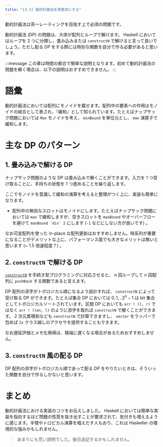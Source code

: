 ```yaml
---
title: "[3-2] 動的計画法を得意技にする"
---
```


動的計画法は茶〜レーティングを目指す上で必須の問題です。

動的計画法 (DP) の問題は、大体が配列とループで解けます。 Haskell においてはループを 2 つに分類し、畳み込みまたは `constructN` で解けると言って良いでしょう。ただし配る DP をする際には特別な関数を自分で作る必要があると思います。

:::message
この章は時間の都合で簡単な説明となります。初めて動的計画法の問題を解く場合は、以下の説明はおすすめできません。
:::

# 語彙

動的計画法においては配列にモノイドを載せます。配列中の要素への作用はモノイドの結合として表され、『緩和』として知られています。たとえばナップサック問題においては `Max` モノイドを考え、 `minBound` を単位元とし、 `max` 演算子で緩和します。

# 主な DP のパターン

## 1. 畳み込みで解ける DP

ナップサック問題のような DP は畳み込みで解くことができます。入力を 1 つ受け取ることに、手持ちの状態を 1 つ進めることを繰り返します。

ここでモノイドを意識して緩和の演算を考えると整理がつく上に、実装も簡単になります。

- 配列中の無効なスロットはモノイドにします。たとえばナップサック問題においては `max` で緩和しますが、空きスロットを `maxBound` やオーバーフローを避けて ```maxBound `div` 2``` にします (`-1` などにしない方が良いです) 。

なお可変配列を使った in-place な配列更新はおすすめしません。時系列が重要になることがデメリットな上に、パフォーマンス面でも大きなメリットは無いと思います (~ 1.5 倍速程度？) 。

## 2. `constructN` で解ける DP

[`constructN`] を手続き型プログラミングに対応させると、 n 回ループして n 回配列に `pushBack` する関数であると言えます。

DP 配列の添字がトポロジカル順になるよう設計すれば、 `constructN` によって受け取る DP ができます。たとえば集合 DP においては $0, 1, .. 2^n - 1$ は bit 集合としてトポロジカルソートされています。区間 DP においても `arr ! (l, r)` ではなく `arr ! (len, l)` のように添字を取れば `constructN` で解くことができます。 2 次元累積和なども `constructN` で計算できますし、 `vector` をラッパーで包めば `Ix` クラス越しのアクセサを提供することもできます。

なお遅延評価とメモ化再帰は、極端に遅くなる場合があるためおすすめしません。

## 3. `constructN` 風の配る DP

DP 配列の添字がトポロジカル順であって配る DP をやりたいときは、そういった関数を自分で作るしかないと思います。

[`constructN`]: https://www.stackage.org/haddock/lts-21.7/vector-0.13.0.0/Data-Vector-Unboxed.html#v:constructN

# まとめ

動的計画法における実装のコツをお伝えしました。 Haskell においては簡単な実装を指向するほど問題の性質を抜き出すことが要求されて、気付きも増えるように感じます。半環やトロピカル演算を唱えだす人もおり、これは Haskeller の環境的な強みかもしれません。

> あまりにも荒い説明でした。後日追記するかもしれません。

